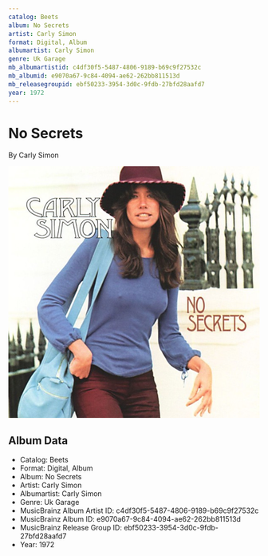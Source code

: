 ```yaml
---
catalog: Beets
album: No Secrets
artist: Carly Simon
format: Digital, Album
albumartist: Carly Simon
genre: Uk Garage
mb_albumartistid: c4df30f5-5487-4806-9189-b69c9f27532c
mb_albumid: e9070a67-9c84-4094-ae62-262bb811513d
mb_releasegroupid: ebf50233-3954-3d0c-9fdb-27bfd28aafd7
year: 1972
---
```


# No Secrets

By Carly Simon

![](../../assets/beetscovers/Carly_Simon-No_Secrets.jpg)

## Album Data

- Catalog: Beets
- Format: Digital, Album
- Album: No Secrets
- Artist: Carly Simon
- Albumartist: Carly Simon
- Genre: Uk Garage
- MusicBrainz Album Artist ID: c4df30f5-5487-4806-9189-b69c9f27532c
- MusicBrainz Album ID: e9070a67-9c84-4094-ae62-262bb811513d
- MusicBrainz Release Group ID: ebf50233-3954-3d0c-9fdb-27bfd28aafd7
- Year: 1972

